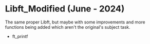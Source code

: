 # Libft_Modified (June - 2024)

The same proper Libft, but maybe with some improvements and more functions being added which aren't the original's subject task.

+ ft_printf
